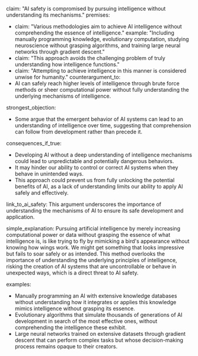 claim: "AI safety is compromised by pursuing intelligence without understanding its mechanisms."
premises:
  - claim: "Various methodologies aim to achieve AI intelligence without comprehending the essence of intelligence."
    example: "Including manually programming knowledge, evolutionary computation, studying neuroscience without grasping algorithms, and training large neural networks through gradient descent."
  - claim: "This approach avoids the challenging problem of truly understanding how intelligence functions."
  - claim: "Attempting to achieve intelligence in this manner is considered unwise for humanity."
counterargument_to:
  - AI can safely reach higher levels of intelligence through brute force methods or sheer computational power without fully understanding the underlying mechanisms of intelligence.

strongest_objection:
  - Some argue that the emergent behavior of AI systems can lead to an understanding of intelligence over time, suggesting that comprehension can follow from development rather than precede it.

consequences_if_true:
  - Developing AI without a deep understanding of intelligence mechanisms could lead to unpredictable and potentially dangerous behaviors.
  - It may hinder our ability to control or correct AI systems when they behave in unintended ways.
  - This approach could prevent us from fully unlocking the potential benefits of AI, as a lack of understanding limits our ability to apply AI safely and effectively.

link_to_ai_safety: This argument underscores the importance of understanding the mechanisms of AI to ensure its safe development and application.

simple_explanation: Pursuing artificial intelligence by merely increasing computational power or data without grasping the essence of what intelligence is, is like trying to fly by mimicking a bird's appearance without knowing how wings work. We might get something that looks impressive but fails to soar safely or as intended. This method overlooks the importance of understanding the underlying principles of intelligence, risking the creation of AI systems that are uncontrollable or behave in unexpected ways, which is a direct threat to AI safety.

examples:
  - Manually programming an AI with extensive knowledge databases without understanding how it integrates or applies this knowledge mimics intelligence without grasping its essence.
  - Evolutionary algorithms that simulate thousands of generations of AI development in search of the most effective ones, without comprehending the intelligence these exhibit.
  - Large neural networks trained on extensive datasets through gradient descent that can perform complex tasks but whose decision-making process remains opaque to their creators.